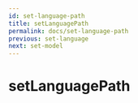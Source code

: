 ```yaml
---
id: set-language-path
title: setLanguagePath
permalink: docs/set-language-path
previous: set-language
next: set-model
---
```


# setLanguagePath

